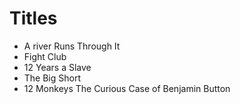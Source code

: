 # Titles
- A river Runs Through It
- Fight Club
- 12 Years a Slave
- The Big Short
- 12 Monkeys
The Curious Case of Benjamin Button
